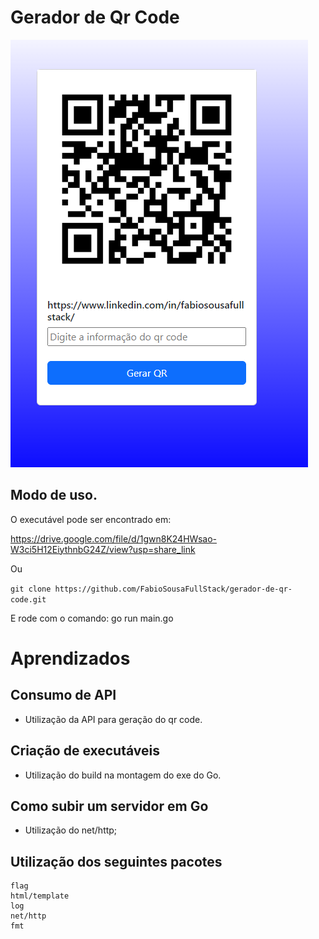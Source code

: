 # Gerador de Qr Code

![Qr Code](qrcode.PNG)

## Modo de uso.
O executável pode ser encontrado em: 

https://drive.google.com/file/d/1gwn8K24HWsao-W3ci5H12EiythnbG24Z/view?usp=share_link

Ou

`git clone https://github.com/FabioSousaFullStack/gerador-de-qr-code.git`

E rode com o comando: go run main.go

# Aprendizados

## Consumo de API

- Utilização da API para geração do qr code.


## Criação de executáveis

- Utilização do build na montagem do exe do 
Go.

## Como subir um servidor em Go

- Utilização do net/http;

## Utilização dos seguintes pacotes
    flag
    html/template
    log
    net/http
    fmt

